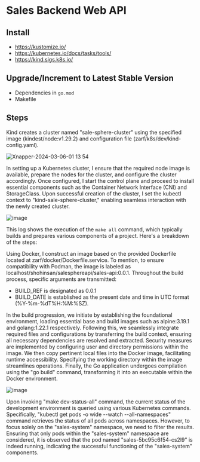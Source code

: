# Sales Backend Web API  

## Install

* https://kustomize.io/
* https://kubernetes.io/docs/tasks/tools/
* https://kind.sigs.k8s.io/

## Upgrade/Increment to Latest Stable Version 

* Dependencies in `go.mod`
* Makefile

## Steps

Kind creates a cluster named "sale-sphere-cluster" using the specified image (kindest/node:v1.29.2) and configuration file (zarf/k8s/dev/kind-config.yaml).

![Xnapper-2024-03-06-01 13 54](https://github.com/shohinsan/SaleSphereAPI/assets/22685770/7ccf92a7-1e7e-4fdd-9f71-73d8388a6763)

In setting up a Kubernetes cluster, I ensure that the required node image is available, prepare the nodes for the cluster, and configure the cluster accordingly. Once configured, I start the control plane and proceed to install essential components such as the Container Network Interface (CNI) and StorageClass. Upon successful creation of the cluster, I set the kubectl context to "kind-sale-sphere-cluster," enabling seamless interaction with the newly created cluster.

![image](https://github.com/shohinsan/SaleSphereAPI/assets/22685770/48093425-4963-412b-9981-c9920da1bfad)

This log shows the execution of the `make all` command, which typically builds and prepares various components of a project. Here's a breakdown of the steps:

Using Docker, I construct an image based on the provided Dockerfile located at zarf/docker/Dockerfile.service. To mention, to ensure compatibility with Podman, the image is labeled as localhost/shohinsan/salesphereapi/sales-api:0.0.1. Throughout the build process, specific arguments are transmitted: 
* BUILD_REF is designated as 0.0.1
* BUILD_DATE is established as the present date and time in UTC format (%Y-%m-%dT%H:%M:%SZ).

In the build progression, we initiate by establishing the foundational environment, loading essential base and build images such as alpine:3.19.1 and golang:1.22.1 respectively. Following this, we seamlessly integrate required files and configurations by transferring the build context, ensuring all necessary dependencies are resolved and extracted. Security measures are implemented by configuring user and directory permissions within the image. We then copy pertinent local files into the Docker image, facilitating runtime accessibility. Specifying the working directory within the image streamlines operations. Finally, the Go application undergoes compilation using the "go build" command, transforming it into an executable within the Docker environment.

![image](https://github.com/shohinsan/SaleSphereAPI/assets/22685770/d9ed9f6d-1c73-4bc2-83d6-7e4b26f99d4a)

Upon invoking "make dev-status-all" command, the current status of the development environment is queried using various Kubernetes commands. Specifically, "kubectl get pods -o wide --watch --all-namespaces" command retrieves the status of all pods across namespaces. However, to focus solely on the "sales-system" namespace, we need to filter the results. Ensuring that only pods within the "sales-system" namespace are considered, it is observed that the pod named "sales-5bc95c6f54-cs2l9" is indeed running, indicating the successful functioning of the "sales-system" components.

